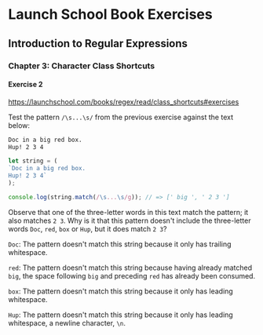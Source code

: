 # Launch School Book Exercises

## Introduction to Regular Expressions

### Chapter 3: Character Class Shortcuts

#### Exercise 2

<https://launchschool.com/books/regex/read/class_shortcuts#exercises>

Test the pattern `/\s...\s/` from the previous exercise against the text below:

```txt
Doc in a big red box.
Hup! 2 3 4
```

```js
let string = (
`Doc in a big red box.
Hup! 2 3 4`
);

console.log(string.match(/\s...\s/g)); // => [' big ', ' 2 3 ']
```

Observe that one of the three-letter words in this text match the pattern; it
also matches `2 3`. Why is it that this pattern doesn't include the three-letter
words `Doc`, `red`, `box` or `Hup`, but it does match `2 3`?

`Doc`: The pattern doesn't match this string because it only has trailing
whitespace.

`red`: The pattern doesn't match this string because having already matched
` big `, the space following `big` and preceding `red` has already been
consumed.

`box`: The pattern doesn't match this string because it only has leading
whitespace.

`Hup`: The pattern doesn't match this string because it only has leading
whitespace, a newline character, `\n`.
